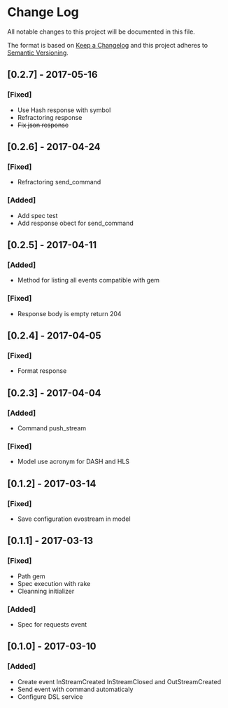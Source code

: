 # Change Log

All notable changes to this project will be documented in this file.

The format is based on [Keep a Changelog](http://keepachangelog.com/)
and this project adheres to [Semantic Versioning](http://semver.org/).

## [0.2.7] - 2017-05-16
### [Fixed]
- Use Hash response with symbol
- Refractoring response
- ~~Fix json response~~

## [0.2.6] - 2017-04-24
### [Fixed]
- Refractoring send_command

### [Added]
- Add spec test
- Add response obect for send_command

## [0.2.5] - 2017-04-11
### [Added]
- Method for listing all events compatible with gem

### [Fixed]
- Response body is empty return 204

## [0.2.4] - 2017-04-05
### [Fixed]
- Format response

## [0.2.3] - 2017-04-04
### [Added]
- Command push_stream

### [Fixed]
- Model use acronym for DASH and HLS

## [0.1.2] - 2017-03-14
### [Fixed]
- Save configuration evostream in model

## [0.1.1] - 2017-03-13
### [Fixed]
- Path gem
- Spec execution with rake
- Cleanning initializer

### [Added]
- Spec for requests event

## [0.1.0] - 2017-03-10
### [Added]
- Create event InStreamCreated InStreamClosed and OutStreamCreated
- Send event with command automaticaly
- Configure DSL service
